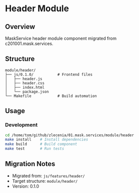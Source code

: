 # Header Module

## Overview
MaskService header module component migrated from c201001.mask.services.

## Structure
```
module/header/
├── js/0.1.0/           # Frontend files
│   ├── header.js
│   ├── header.css
│   ├── index.html
│   └── package.json
└── Makefile            # Build automation
```

## Usage

### Development
```bash
cd /home/tom/github/zlecenia/01.mask.services/module/header
make install    # Install dependencies
make build      # Build component
make test       # Run tests
```

## Migration Notes
- Migrated from: `js/features/header/`
- Target structure: `module/header/`
- Version: 0.1.0
